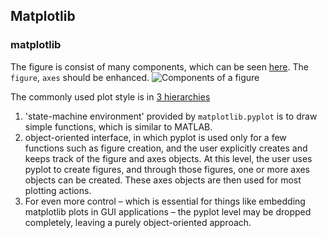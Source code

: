 ## Matplotlib

### matplotlib
The figure is consist of many components, which can be seen [here](https://matplotlib.org/stable/gallery/showcase/anatomy.html). The `figure`, `axes` should be enhanced.
![Components of a figure](https://matplotlib.org/stable/_images/sphx_glr_anatomy_001.png)

The commonly used plot style is in [3 hierarchies](https://matplotlib.org/1.5.1/faq/usage_faq.html#parts-of-a-figure) 
1. 'state-machine environment' provided by `matplotlib.pyplot` is to draw simple functions, which is similar to MATLAB.
2. object-oriented interface, in which pyplot is used only for a few functions such as figure creation, and the user explicitly creates and keeps track of the figure and axes objects. At this level, the user uses pyplot to create figures, and through those figures, one or more axes objects can be created. These axes objects are then used for most plotting actions.
3. For even more control – which is essential for things like embedding matplotlib plots in GUI applications – the pyplot level may be dropped completely, leaving a purely object-oriented approach.
